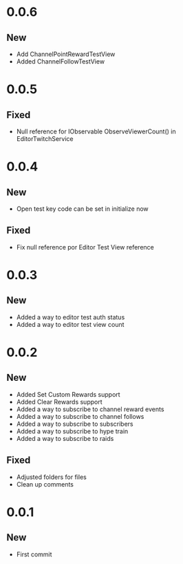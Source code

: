 # 0.0.6

## New
- Add ChannelPointRewardTestView
- Added ChannelFollowTestView

# 0.0.5

## Fixed
- Null reference for IObservable<long> ObserveViewerCount() in EditorTwitchService

# 0.0.4

## New
- Open test key code can be set in initialize now

## Fixed
- Fix null reference por Editor Test View reference

# 0.0.3

## New
- Added a way to editor test auth status
- Added a way to editor test view count

# 0.0.2

## New
- Added Set Custom Rewards support
- Added Clear Rewards support
- Added a way to subscribe to channel reward events
- Added a way to subscribe to channel follows
- Added a way to subscribe to subscribers
- Added a way to subscribe to hype train
- Added a way to subscribe to raids

## Fixed
- Adjusted folders for files
- Clean up comments

# 0.0.1

## New

- First commit